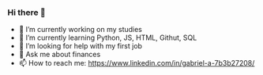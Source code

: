 ### Hi there 👋


- 🔭 I’m currently working on my studies
- 🌱 I’m currently learning Python, JS, HTML, Githut, SQL
- 🤔 I’m looking for help with my first job
- 💬 Ask me about finances
- 📫 How to reach me: https://www.linkedin.com/in/gabriel-a-7b3b27208/

